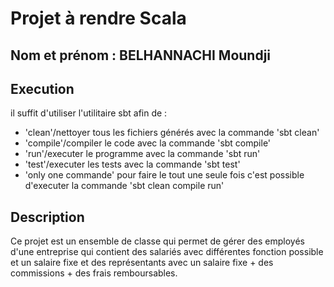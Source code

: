 # Projet à rendre Scala
## Nom et prénom : BELHANNACHI Moundji

## Execution

il suffit d'utiliser l'utilitaire sbt afin de : 

- 'clean'/nettoyer tous les fichiers générés avec la commande 'sbt clean'
- 'compile'/compiler le code avec la commande 'sbt compile'
- 'run'/executer le programme avec la commande 'sbt run'
- 'test'/executer les tests avec la commande 'sbt test'
- 'only one commande' pour faire le tout une seule fois c'est possible d'executer la commande 'sbt clean compile run'

## Description

Ce projet est un ensemble de classe qui permet de gérer des employés d'une entreprise qui contient des salariés avec différentes fonction possible et un salaire fixe et des représentants avec un salaire fixe + des commissions + des frais remboursables.

